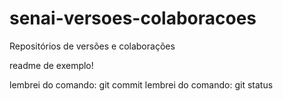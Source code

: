 # senai-versoes-colaboracoes
Repositórios de versões e colaborações

readme de exemplo!


lembrei do comando: git commit
lembrei do comando: git status

